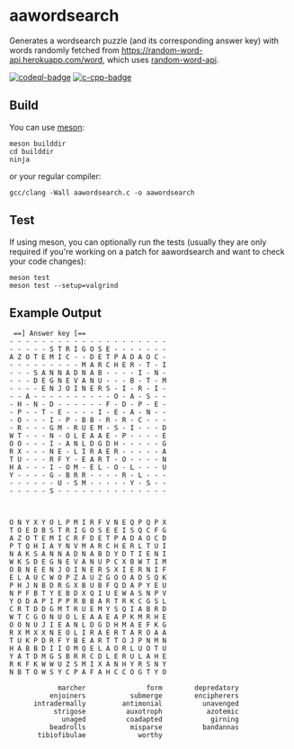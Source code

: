 # aawordsearch

Generates a wordsearch puzzle (and its corresponding answer key) with
words randomly fetched from https://random-word-api.herokuapp.com/word,
which uses
[random-word-api](https://github.com/RazorSh4rk/random-word-api).

[![codeql-badge]][codeql-url]
[![c-cpp-badge]][c-cpp-url]

[c-cpp-badge]: https://github.com/theimpossibleastronaut/aawordsearch/actions/workflows/c-cpp.yml/badge.svg
[c-cpp-url]: https://github.com/theimpossibleastronaut/aawordsearch/actions/workflows/c-cpp.yml
[codeql-badge]: https://github.com/theimpossibleastronaut/aawordsearch/workflows/CodeQL/badge.svg
[codeql-url]: https://github.com/theimpossibleastronaut/aawordsearch/actions?query=workflow%3ACodeQL

## Build

You can use [meson](https://mesonbuild.com/):

    meson builddir
    cd builddir
    ninja

or your regular compiler:

    gcc/clang -Wall aawordsearch.c -o aawordsearch

## Test

If using meson, you can optionally run the tests (usually they are only
required if you're working on a patch for aawordsearch and want to
check your code changes):

    meson test
    meson test --setup=valgrind

## Example Output

```
 ==] Answer key [==
- - - - - - - - - - - - - - - - - - - -
- - - - - S T R I G O S E - - - - - - -
A Z O T E M I C - - D E T P A D A O C -
- - - - - - - - - M A R C H E R - T - I
- - - S A N N A D N A B - - - - I - N -
- - - D E G N E V A N U - - - B - T - M
- - - - E N J O I N E R S - I - R - I -
- - A - - - - - - - - - - O - A - S - -
- H - N - D - - - - - - F - D - P - E -
- P - - T - E - - - - I - E - A - N - -
- O - - - I - P - B B - R - R - C - - -
- R - - - G M - R U E M - S - I - - - D
W T - - - N - O L E A A E - P - - - - E
O O - - - I - A N L D G D H - - - - - G
R X - - - N E - L I R A E R - - - - - A
T U - - - R F Y - E A R T - O - - - - N
H A - - - I - O M - E L - O - L - - - U
Y - - - - G - B R R - - - - R - L - - -
- - - - - - U - S M - - - - - Y - S - -
- - - - - S - - - - - - - - - - - - - -



O N Y X Y O L P M I R F V N E Q P Q P X
T O E D B S T R I G O S E E I S Q C F G
A Z O T E M I C R F D E T P A D A O C D
P T Q H I A Y N V M A R C H E R L T U I
N A K S A N N A D N A B D Y D T I E N I
W K S D E G N E V A N U P C X B W T I M
O B N E E N J O I N E R S X I E R N I F
E L A U C W O P Z A U Z G O O A D S Q K
P H J N B D R G X B U B F Q D A P Y E U
N P F B T Y E B D X Q I U E W A S N P V
Y O D A P I P P R B B A R T R K C G S L
C R T D D G M T R U E M Y S Q I A B R D
W T C G O N U O L E A A E A P K M R H E
O O N U J I E A N L D G D H M A E F K G
R X M X X N E O L I R A E R T A R O A A
T U K P D R F Y B E A R T T O J P N M N
H A B B D I I O M Q E L A O R L U O T U
Y A T D M G S B R R C D L E R U L A H E
R K F K W W U Z S M I X A N H Y R S N Y
N B T O W S Y C P A F A H C C O G T Y O

            marcher               form        depredatory
          enjoiners           submerge        encipherers
      intradermally         antimonial          unavenged
           strigose          auxotroph           azotemic
             unaged          coadapted            girning
          beadrolls           misparse          bandannas
       tibiofibulae             worthy
```
